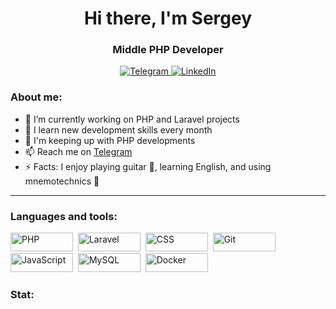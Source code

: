 <div id="header" align="center">
    <h1>Hi there, I'm Sergey</h1>
    <h3>Middle PHP Developer</h3>
</div>

<div id="socials" align="center">
    <a href="https://t.me/inwall_ch">
        <img src="https://img.shields.io/badge/Telegram-0088cc?style=flat-square&logo=telegram&logoColor=white" alt="Telegram">
    </a>
    <a href="https://linkedin.com">
        <img src="https://img.shields.io/badge/LinkedIn-0e76a8?style=flat-square&logo=linkedin&logoColor=white" alt="LinkedIn">
    </a>
</div>

### About me:
- 🔭 I’m currently working on PHP and Laravel projects 
- 🌱 I learn new development skills every month 
- 💬 I'm keeping up with PHP developments
- 📫 Reach me on [Telegram](https://t.me/inwall_ch)
- ⚡ Facts: I enjoy playing guitar 🎸, learning English, and using mnemotechnics 🧠

---

### Languages and tools:
<img src="https://img.shields.io/badge/PHP-E23237?style=flat-square&logo=PHP&logoColor=white" title="PHP" width="100" height="30">&nbsp;
<img src="https://img.shields.io/badge/Laravel-61DAFB?style=flat-square&logo=Laravel&logoColor=black" title="Laravel" width="100" height="30">&nbsp;
<img src="https://img.shields.io/badge/CSS-1572B6?style=flat-square&logo=css3&logoColor=white" title="CSS" width="100" height="30">&nbsp;
<img src="https://img.shields.io/badge/Git-F05032?style=flat-square&logo=git&logoColor=white" title="Git" width="100" height="30">&nbsp;
<img src="https://img.shields.io/badge/JavaScript-F7DF1E?style=flat-square&logo=javascript&logoColor=black" title="JavaScript" width="100" height="30">&nbsp;
<img src="https://img.shields.io/badge/MySQL-4169E1?style=flat-square&logo=MySQL&logoColor=white" title="MySQL" width="100" height="30">&nbsp;
<img src="https://img.shields.io/badge/Docker-CB3837?style=flat-square&logo=Docker&logoColor=white" title="Docker" width="100" height="30">&nbsp;
<br>
### Stat:
<div id="stat" align="center">
    <img src="http://github-profile-summary-cards.vercel.app/api/cards/profile-details?username=web-inwall&theme=github_dark" alt="">
</div>
